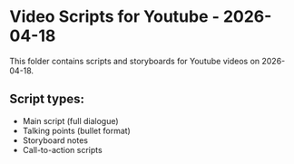 # Video Scripts for Youtube - 2026-04-18

This folder contains scripts and storyboards for Youtube videos on 2026-04-18.

## Script types:
- Main script (full dialogue)
- Talking points (bullet format)
- Storyboard notes
- Call-to-action scripts
